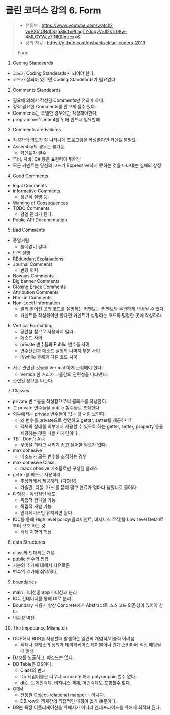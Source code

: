 클린 코더스 강의 6. Form
=============================

> * 유튜브 : https://www.youtube.com/watch?v=PX5IUNdLSzg&list=PLagTY0ogyVkIl2kTr08w-4MLGYWJz7lNK&index=6
> * 강의 자료 : https://github.com/msbaek/clean-coders-2013

> Form

1. Coding Standeards
  * 코드가 Coding Standeards가 되어야 한다.
  * 코드가 잘되어 있으면 Coding Standeards가 필요없다.

2. Comments Standeards
  * 필요에 의해서 작성된 Comments만 유의미 하다.
  * 정작 필요한 Comments를 안보게 될수 있다.
  * Comments는 특별한 경우에만 작성해야한다.
  * programmer's intent를 위해 반드시 필요할때

3. Comments are Failures
  * 작성자의 의도가 잘 나타나게 프로그램을 작성한다면 커멘트 불필요
  * Assembly의 경우는 불가능
    - 커멘트가 필수
  * 루비, 자바, C# 등은 표현력이 뛰어남
  * 모든 커멘트는 당신의 코드가 Expressive하지 못하는 것을 나타내는 실패의 상징

4. Good Comments
  * legal Comments
  * informative Comments
    - 정규식 설명 등
  * Waming of Consequences
  * TODO Comments
    - 할일 관리가 된다.
  * Public API Documentation

5. Bad Comments
  * 중얼거림
    - 쓸데없이 길다.
  * 반복 설명
  * REdundant Explanations
  * Journal Comments
    - 변경 이력
  * Noways Comments
  * Big banner Comments
  * Closing Brace Comments
  * Attribution Comments
  * Html in Comments
  * Non-Local Information
    - 멀리 떨어진 곳의 코드를 설명하는 커멘트는 커멘트와 무관하게 변경될 수 있다.
    - 커멘트를 작성해야만 한다면 커멘트가 설명하는 코드와 밀접한 곳에 작성하라.

6. Vertical Formatting
   * 공란을 함으로 사용하지 말라.
    - 메소드 사이
    - private 변수들과 Public 변수들 사이
    - 변수선언과 메소드 실행의 나머지 부분 사이
    - if/while 블록과 다른 코드 사이
  * 서로 관련된 것들을 Vertical 하게 근접해야 한다.
    - Vertical한 거리가 그들간의 관련성을 나타낸다.
  * 관련된 정보를 나눈다.

7. Classes
  * private 변수들을 작성함으로써 클래스를 작성한다.
  * 그 private 변수들을 public 함수들로 조작한다.
  * 외부에서는 private 변수들이 없는 것 처럼 보인다.
    - 왜 변수를 private으로 선언하고 getter, setter를 제공하나?
    - 객체의 상태를 외부에서 사용할 수 있도록 하는 getter, setter, property 등을 제공하는 것은 나뿐 디자인이다.
  * TEll, Dont't Ask
    - 무엇을 하라고 시키기 쉽고 물어볼 필요가 없다.
  * max cohesive
    - 메소드가 모든 변수를 조작하는 경우
  * max cohesive Class
    - max cohesive 메소들로만 구성된 클래스
  * getter를 최소로 사용하라.
    - 추상화해서 제공해라. (다형성)
    - 가솔린, 디젤, 가스 를 묻지 말고 연료가 얼마나 남았니로 물어라
  * 다형성 - 독립적인 배포
    - 독립적 컴파일 가능
    - 독립적 개발 가능
    - 인터페이스만 유지되면 된다.
  * IOC를 통해 High level policy(클라이언트, 비지니스 로직)를 Low level Detail로 부터 보호 하는 것
    - 객체 지향의 핵심

8. data Structures
  * class와 반대되는 개념
  * public 변수의 집합
  * 기능의 추가에 대해서 자유로움
  * 변수의 추가에 취약하다.

9. boundaries
  * main 파티션을 app 파티션과 분리
  * IOC 컨테이너를 통해 DI로 분리
  * Boundary 사용시 항상 Concrete에서 Abstract로 소스 코드 의존성이 있어야 한다.
  * 의존성 역전

10. The Impedance Mismatch
  * OOP에서 RDB를 사용할때 발생하는 일련의 개념적/기술적 어려움
    - 객체나 클래스의 정의가 데이터베이스 테이블이나 관계 스키마에 직접 매핑될 때 발생
  * Data를 노출하고, 메소드는 없다.
  * DB Table은 DS이다.
    - Class와 반대
    - Db 테입이블은 너무나 concrete 해서 polymophic 할수 없다.
    - db는 도메인객체, 비지니스 객체, 어떤객체도 포함할수 없다.
  * ORM
    - 진정한 Object-relational mapper는 아니다.
    - DB row와 객체간의 직접적인 매핑이 없기 떄문이다.
  * DB는 특정 어플리케이션을 위해서가 아니라 엔터프라이즈를 위해서 최적화 된다.

